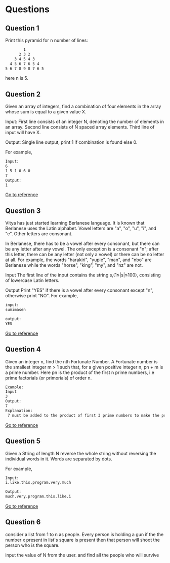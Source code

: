 # Questions

## Question 1

Print this pyramid for n number of lines:

```bash
        1
      2 3 2
    3 4 5 4 3
  4 5 6 7 6 5 4
5 6 7 8 9 8 7 6 5
```

here n is 5.


## Question 2

Given an array of integers, find a combination of four elements in the array whose sum is equal to a given value X.

Input:
First line consists of an integer N, denoting the number of elements in an array. Second line consists of N spaced array elements. Third line of input will have X.

Output:
Single line output, print 1 if combination is found else 0.

For example,

```bash
Input:
6
1 5 1 0 6 0
7
Output:
1
```
[Go to reference](https://practice.geeksforgeeks.org/problems/four-elements/0)


## Question 3

Vitya has just started learning Berlanese language. It is known that Berlanese uses the Latin alphabet. Vowel letters are "a", "o", "u", "i", and "e". Other letters are consonant.

In Berlanese, there has to be a vowel after every consonant, but there can be any letter after any vowel. The only exception is a consonant "n"; after this letter, there can be any letter (not only a vowel) or there can be no letter at all. For example, the words "harakiri", "yupie", "man", and "nbo" are Berlanese while the words "horse", "king", "my", and "nz" are not.

Input
The first line of the input contains the string s,(1≤|s|≤100), consisting of lowercase Latin letters.

Output
Print "YES" if there is a vowel after every consonant except "n", otherwise print "NO".
For example,

```bash
input:
sumimasen

output:
YES
```
[Go to reference](http://codeforces.com/problemset/problem/1008/A)


## Question 4

Given an integer n, find the nth Fortunate Number.
A Fortunate number is the smallest integer m > 1 such that, for a given positive integer n, pn + m is a prime number. Here pn is the product of the first n prime numbers, i.e prime factorials (or primorials) of order n.

```bash
Example:
Input
3
Output:
7
Explanation:
 ​7 must be added to the product of first 3 prime numbers to make the product prime. 2 x 3 x 5 = 30, need to add 7 to make it 37, which is a prime.
```

[Go to reference](https://practice.geeksforgeeks.org/problems/find-n-th-fortunate-number/0)


## Question 5

Given a String of length N reverse the whole string without reversing the individual words in it. Words are separated by dots.

For example,

```bash
Input:
i.like.this.program.very.much

Output:
much.very.program.this.like.i
```

[Go to reference](https://practice.geeksforgeeks.org/problems/reverse-words-in-a-given-string/0)



## Question 6

consider a list from 1 to n as people. Every person is holding a gun if the the number x present in list's square is present then that person will shoot the person who is the square.

input the value of N from the user. and find all the people who will survive  







